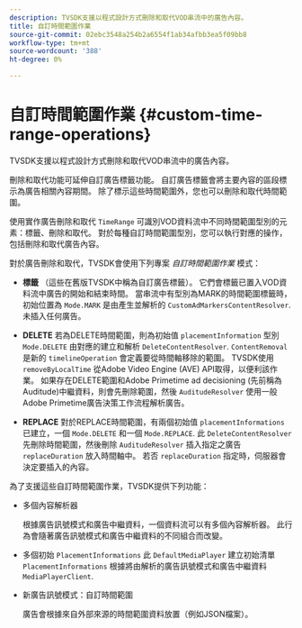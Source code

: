 ```yaml
---
description: TVSDK支援以程式設計方式刪除和取代VOD串流中的廣告內容。
title: 自訂時間範圍作業
source-git-commit: 02ebc3548a254b2a6554f1ab34afbb3ea5f09bb8
workflow-type: tm+mt
source-wordcount: '388'
ht-degree: 0%

---
```


# 自訂時間範圍作業 {#custom-time-range-operations}

TVSDK支援以程式設計方式刪除和取代VOD串流中的廣告內容。

刪除和取代功能可延伸自訂廣告標籤功能。 自訂廣告標籤會將主要內容的區段標示為廣告相關內容期間。 除了標示這些時間範圍外，您也可以刪除和取代時間範圍。

使用實作廣告刪除和取代 `TimeRange` 可識別VOD資料流中不同時間範圍型別的元素：標籤、刪除和取代。 對於每種自訂時間範圍型別，您可以執行對應的操作，包括刪除和取代廣告內容。

對於廣告刪除和取代，TVSDK會使用下列專案 *自訂時間範圍作業* 模式：

* **標籤**
（這些在舊版TVSDK中稱為自訂廣告標籤）。 它們會標籤已置入VOD資料流中廣告的開始和結束時間。 當串流中有型別為MARK的時間範圍標籤時，初始位置為 `Mode.MARK` 是由產生並解析的 `CustomAdMarkersContentResolver`. 未插入任何廣告。

* **DELETE**
若為DELETE時間範圍，則為初始值 `placementInformation` 型別 `Mode.DELETE` 由對應的建立和解析 `DeleteContentResolver`. `ContentRemoval` 是新的 `timelineOperation` 會定義要從時間軸移除的範圍。 TVSDK使用 `removeByLocalTime` 從Adobe Video Engine (AVE) API取得，以便利該作業。 如果存在DELETE範圍和Adobe Primetime ad decisioning (先前稱為Auditude)中繼資料，則會先刪除範圍，然後 `AuditudeResolver` 使用一般Adobe Primetime廣告決策工作流程解析廣告。

* **REPLACE**
對於REPLACE時間範圍，有兩個初始值 `placementInformations` 已建立，一個 `Mode.DELETE` 和一個 `Mode.REPLACE`. 此 `DeleteContentResolver` 先刪除時間範圍，然後刪除 `AuditudeResolver` 插入指定之廣告 `replaceDuration` 放入時間軸中。 若否 `replaceDuration` 指定時，伺服器會決定要插入的內容。

為了支援這些自訂時間範圍作業，TVSDK提供下列功能：

* 多個內容解析器

  根據廣告訊號模式和廣告中繼資料，一個資料流可以有多個內容解析器。 此行為會隨著廣告訊號模式和廣告中繼資料的不同組合而改變。
* 多個初始 `PlacementInformations` 此 `DefaultMediaPlayer` 建立初始清單 `PlacementInformations` 根據將由解析的廣告訊號模式和廣告中繼資料 `MediaPlayerClient`.

* 新廣告訊號模式：自訂時間範圍

  廣告會根據來自外部來源的時間範圍資料放置（例如JSON檔案）。
